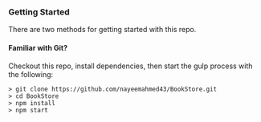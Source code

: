 

### Getting Started

There are two methods for getting started with this repo.

#### Familiar with Git?
Checkout this repo, install dependencies, then start the gulp process with the following:

```
> git clone https://github.com/nayeemahmed43/BookStore.git
> cd BookStore
> npm install
> npm start
```


